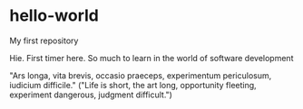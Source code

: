 # hello-world
My first repository

Hie. First timer here. So much to learn in the world of software development

"Ars longa, vita brevis, occasio praeceps, experimentum periculosum, iudicium difficile."
("Life is short, the art long, opportunity fleeting, experiment dangerous, judgment difficult.")
